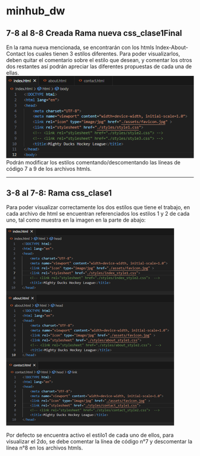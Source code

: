 # minhub_dw
## 7-8 al 8-8 Creada Rama nueva css_clase1Final
En la rama nueva mencionada, se encontrarán con los htmls Index-About-Contact los cuales tienen 3 estilos diferentes.
Para poder visualizarlos, deben quitar el comentario sobre el estilo que desean, y comentar los otros dos restantes así podrán apreciar las diferentes propuestas de cada una de ellas.
![Imagen de referencia de estilos en html](https://github.com/vstecnic/minhub_dw/blob/css_clase1Final/assets/comentariosEstilosFinal.PNG)
Podrán modificar los estilos comentando/descomentando las líneas de código 7 a 9 de los archivos htmls.

----------------

## 3-8 al 7-8: Rama css_clase1

Para poder visualizar correctamente los dos estilos que tiene el trabajo, en cada archivo de html se encuentran referenciados los estilos 1 y 2 de cada uno, tal como muestra en la imagen en la parte de abajo:


![Imagen de referencia de estilos en html](https://github.com/vstecnic/minhub_dw/blob/css_clase1/assets/comentariosEstilos.PNG)




Por defecto se encuentra activo el estilo1 de cada uno de ellos, para visualizar el 2do, se debe comentar la línea de código n°7 y descomentar la línea n°8 en los archivos htmls.
